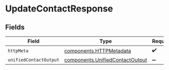 # UpdateContactResponse


## Fields

| Field                                                                              | Type                                                                               | Required                                                                           | Description                                                                        |
| ---------------------------------------------------------------------------------- | ---------------------------------------------------------------------------------- | ---------------------------------------------------------------------------------- | ---------------------------------------------------------------------------------- |
| `httpMeta`                                                                         | [components.HTTPMetadata](../../models/components/httpmetadata.md)                 | :heavy_check_mark:                                                                 | N/A                                                                                |
| `unifiedContactOutput`                                                             | [components.UnifiedContactOutput](../../models/components/unifiedcontactoutput.md) | :heavy_minus_sign:                                                                 | N/A                                                                                |